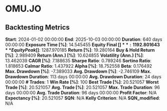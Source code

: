 # OMU.JO

## Backtesting Metrics

**Start**: 2024-01-02 00:00:00
**End**: 2025-10-03 00:00:00
**Duration**: 640 days 00:00:00
**Exposure Time [%]**: 14.545455
**Equity Final [$]**: 1192.801643
**Equity Peak [$]**: 1287.970185
**Return [%]**: 19.280164
**Buy & Hold Return [%]**: 2.989409
**Return (Ann.) [%]**: 10.624855
**Volatility (Ann.) [%]**: 13.462039
**CAGR [%]**: 7.188635
**Sharpe Ratio**: 0.789246
**Sortino Ratio**: 1.818653
**Calmar Ratio**: 1.437922
**Alpha [%]**: 18.752558
**Beta**: 0.176492
**Max. Drawdown [%]**: -7.389033
**Avg. Drawdown [%]**: -2.746109
**Max. Drawdown Duration**: 113 days 00:00:00
**Avg. Drawdown Duration**: 24 days 00:00:00
**# Trades**: 1
**Win Rate [%]**: 100
**Best Trade [%]**: 20.521057
**Worst Trade [%]**: 20.521057
**Avg. Trade [%]**: 20.521057
**Max. Trade Duration**: 96 days 00:00:00
**Avg. Trade Duration**: 96 days 00:00:00
**Profit Factor**: N/A
**Expectancy [%]**: 20.521057
**SQN**: N/A
**Kelly Criterion**: N/A
**SQN_modified**: N/A